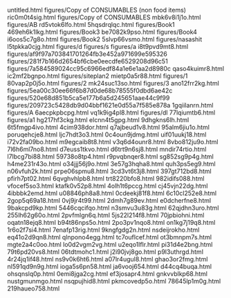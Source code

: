 untitled.html
figures/Copy of CONSUMABLES (non food items)
ric0m0t4sig.html
figures/Copy of CONSUMABLES
mbk6v8i1j1o.html
figures/AB
rd5vtok6lfo.html
5hqsdrqlqc.html
figures/Book1
469eh6k1lkg.html
figures/Book3
be7082k9pso.html
figures/Book4
i6oos5c7g8o.html
figures/Book2
5slvp66vsmo.html
figures/nasashit
l5tpkka0cjg.html
figures/d
figures/s
figures/a
i8t9pvd9mt8.html
figures/af9f97a703841701264fb3e452a971699e595326
figures/281f7b166d2654bf6cbe0eecdfe6529208d96c51
figures/7a584589024cc95c6966edf84a1e6e1aa2d8980c
qaso4kuimr8.html
ic2mf2bgnpo.html
figures/siteplan2
mietp0a5r88.html
figures/1
80vap2p0j5o.html
figures/2
mk24suc13so.html
figures/3
ano12frr2kg.html
figures/5ea00c30ee66f6b87d0de68b78555f0dbd6ae42c
figures/520e68d851b5ca5e177b6a5d245651aae44c9f99
figures/209723c5428db9d04bbf1621e0d55a7f585e878a
1gqiilanrn.html
figures/A
6aecpkpbcpg.html
vq1k9ig4pl8.html
figures/dl
77lqiumtb6.html
figures/a1
hg217hf3ckg.html
elcnn4t5gpg.html
9dhgkns6lh.html
6t5fmgp4ivo.html
4cim938dor.html
q7ajbeud1v8.html
95alm6jiu1o.html
poruqehcje8.html
ljc7hdt3o3.html
0c4oun9jdmg.html
uif01uukj18.html
i72v2fa09bo.html
m9egcaib8t8.html
v3q6d4ounr8.html
8vbo812ju9o.html
7l6h6ml7no8.html
d7euss1tkvo.html
d6trt9n6sj8.html
mndir74rtio.html
l7lbcg7bi88.html
59738o8tp4.html
r9pvqbnqer8.html
sg852sg9p4g.html
h4me231r43o.html
o34jjj56j9o.html
3e57g3hqha8.html
quh3ps5eg9.html
n06vfuh2k.html
prpe06spmu8.html
3cd3vt6t3j8.html
397gt712bd8.html
pfirh7pt02.html
6qvghvhlpb8.html
trt8220bfo8.html
982idifs088.html
vfocef5so3.html
ktafk0v52p8.html
4olh1t6pccg.html
cj45vjn22dg.html
4ibbbk2emd.html
u08846ph8a8.html
0cdeekj81f8.html
6c10cl252e8.html
2gop5q69a18.html
0vj9jr4t99.html
2dmh7g89ev.html
e0dcherfne8.html
9bakcpd9kp.html
5446cqcifqo.html
n3smvu3u83g.html
62qjdhn3uro.html
255lh62g60o.html
2pvfmlgn6q.html
5js22l214f8.html
70jpbiohni.html
oqatn18ejq8.html
b94t86nps5o.html
2po3pv1nqo8.html
on1kg7j19q8.html
1r6o2f7si4.html
7enafp13rig.html
9kngfgdg2n.html
nsdeijrokho.html
eq41o2d9qn8.html
qlnpono4egg.html
tc7ouflcef.html
ot3bmnpm7s.html
mgte2a4c0oo.html
lo0d2vgm2vg.html
u2eqo1lflr.html
pi31d4e2bng.html
79t6pd20vs8.html
06tdtmohc1.html
j2i90jvj8go.html
p9l3uthrgd.html
4r24jq1if48.html
ns9v0k6ht6.html
a07lr4ugul8.html
ghao3or2fmg.html
nl591qd9n9g.html
ioga5s6pn58.html
ja6vooj654.html
d44cq4buqa.html
ohsqnslq0p.html
0emi8jga2cg.html
ef3josapr4.html
gnkvvblkp68.html
nustgmunmgo.html
nsqpujhid8.html
pkmcovedp5o.html
78645lp1m0g.html
219haueo758.html